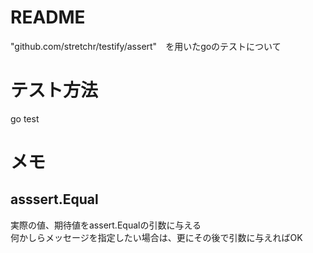 # README
"github.com/stretchr/testify/assert"　を用いたgoのテストについて

# テスト方法
go test

# メモ
## asssert.Equal
実際の値、期待値をassert.Equalの引数に与える  
何かしらメッセージを指定したい場合は、更にその後で引数に与えればOK